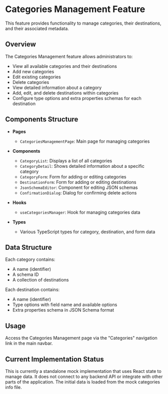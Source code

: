 # Categories Management Feature

This feature provides functionality to manage categories, their destinations, and their associated metadata.

## Overview

The Categories Management feature allows administrators to:

- View all available categories and their destinations
- Add new categories
- Edit existing categories
- Delete categories
- View detailed information about a category
- Add, edit, and delete destinations within categories
- Configure type options and extra properties schemas for each destination

## Components Structure

- **Pages**

  - `CategoriesManagementPage`: Main page for managing categories

- **Components**

  - `CategoryList`: Displays a list of all categories
  - `CategoryDetail`: Shows detailed information about a specific category
  - `CategoryForm`: Form for adding or editing categories
  - `DestinationForm`: Form for adding or editing destinations
  - `JsonSchemaEditor`: Component for editing JSON schemas
  - `ConfirmationDialog`: Dialog for confirming delete actions

- **Hooks**

  - `useCategoriesManager`: Hook for managing categories data

- **Types**
  - Various TypeScript types for category, destination, and form data

## Data Structure

Each category contains:

- A name (identifier)
- A schema ID
- A collection of destinations

Each destination contains:

- A name (identifier)
- Type options with field name and available options
- Extra properties schema in JSON Schema format

## Usage

Access the Categories Management page via the "Categories" navigation link in the main navbar.

## Current Implementation Status

This is currently a standalone mock implementation that uses React state to manage data. It does not connect to any backend API or integrate with other parts of the application. The initial data is loaded from the mock categories info file.
